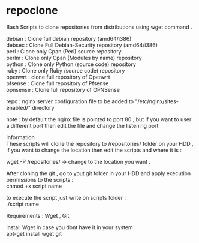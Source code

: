 # repoclone

Bash Scripts to clone repositories from distributions using wget command .

debian : Clone full debian repository (amd64/i386)<br />
debsec : Clone Full Debian-Security repository (amd64/i386)<br /> 
perl : Clone only Cpan (Perl) source repository<br />
perlm : Clone only Cpan (Modules by name) repository<br />
python : Clone only Python (source code) repository<br />
ruby : Clone only Ruby /source code) repository<br />
openwrt : clone full repository of Openwrt<br />
pfsense : Clone full repository of Pfsense<br />
opnsense : Clone full repository of OPNSense<br />

repo : nginx server configuration file to be added to "/etc/nginx/sites-enabled/" directory <br />

note : by default the nginx file is pointed to port 80 , but if you want to user a different port then edit the file and change the listening port<br />

Information :<br />
These scripts will clone the repository to /repositories/ folder on your HDD , if you want to change the location then edit the scripts and where it is :<br />

wget -P /repositories/   -> change to the location you want .<br />

After cloning the git , go to yout git folder in your HDD and apply execution permissions to the scripts :<br />
chmod +x script name



to execute the script just write on scripts folder :<br />
./script name<br />

Requirements : Wget , Git<br />

install Wget in case you dont have it in your system :<br />
apt-get install wget git<br />


